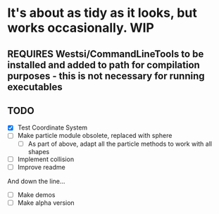 # It's about as tidy as it looks, but works occasionally. WIP

## REQUIRES Westsi/CommandLineTools to be installed and added to path for compilation purposes - this is not necessary for running executables

## TODO

- [x] Test Coordinate System
- [ ] Make particle module obsolete, replaced with sphere
  - [ ] As part of above, adapt all the particle methods to work with all shapes
- [ ] Implement collision
- [ ] Improve readme

And down the line...
- [ ] Make demos
- [ ] Make alpha version